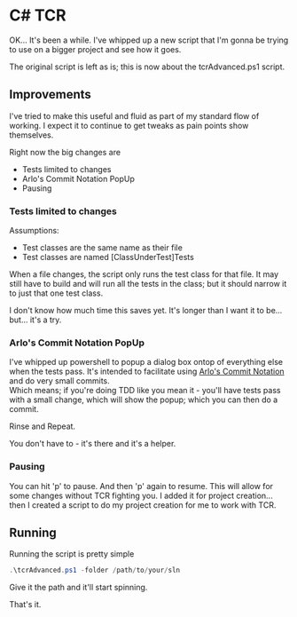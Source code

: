 # C# TCR
OK... It's been a while. I've whipped up a new script that I'm gonna be trying to use on a bigger project and see how it goes.

The original script is left as is; this is now about the tcrAdvanced.ps1 script.

## Improvements
I've tried to make this useful and fluid as part of my standard flow of working. I expect it to continue to get tweaks as pain points show themselves.

Right now the big changes are
* Tests limited to changes
* Arlo's Commit Notation PopUp
* Pausing

### Tests limited to changes
Assumptions: 
* Test classes are the same name as their file
* Test classes are named [ClassUnderTest]Tests

When a file changes, the script only runs the test class for that file. It may still have to build and will run all the tests in the class; but it should narrow it to just that one test class.

I don't know how much time this saves yet. It's longer than I want it to be... but... it's a try.

### Arlo's Commit Notation PopUp
I've whipped up powershell to popup a dialog box ontop of everything else when the tests pass. It's intended to facilitate using [Arlo's Commit Notation](https://github.com/RefactoringCombos/ArlosCommitNotation) and do very small commits.  
Which means; if you're doing TDD like you mean it - you'll have tests pass with a small change, which will show the popup; which you can then do a commit.  

Rinse and Repeat. 

You don't have to - it's there and it's a helper.

### Pausing
You can hit 'p' to pause. And then 'p' again to resume. This will allow for some changes without TCR fighting you. I added it for project creation... then I created a script to do my project creation for me to work with TCR.

## Running
Running the script is pretty simple
```powershell
.\tcrAdvanced.ps1 -folder /path/to/your/sln
```
Give it the path and it'll start spinning.

That's it.
